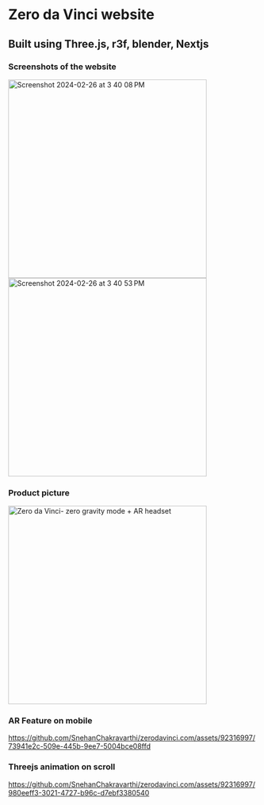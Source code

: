 # Zero da Vinci website

## Built using Three.js, r3f, blender, Nextjs

### Screenshots of the website
<img width="400" alt="Screenshot 2024-02-26 at 3 40 08 PM" src="https://github.com/SnehanChakravarthi/zerodavinci.com/assets/92316997/6230e6c8-7c72-47b3-90b4-45e36943f49d">

<img width="400" alt="Screenshot 2024-02-26 at 3 40 53 PM" src="https://github.com/SnehanChakravarthi/zerodavinci.com/assets/92316997/a8cfdfc9-4dd8-4106-9540-cfa9d32aecf8">

### Product picture
<img width="400" alt="Zero da Vinci- zero gravity mode + AR headset" src="https://github.com/SnehanChakravarthi/zerodavinci.com/assets/92316997/4df7a1aa-2227-46e6-ab88-0537bab866f6">

### AR Feature on mobile
https://github.com/SnehanChakravarthi/zerodavinci.com/assets/92316997/73941e2c-509e-445b-9ee7-5004bce08ffd

### Threejs animation on scroll
https://github.com/SnehanChakravarthi/zerodavinci.com/assets/92316997/980eeff3-3021-4727-b96c-d7ebf3380540


